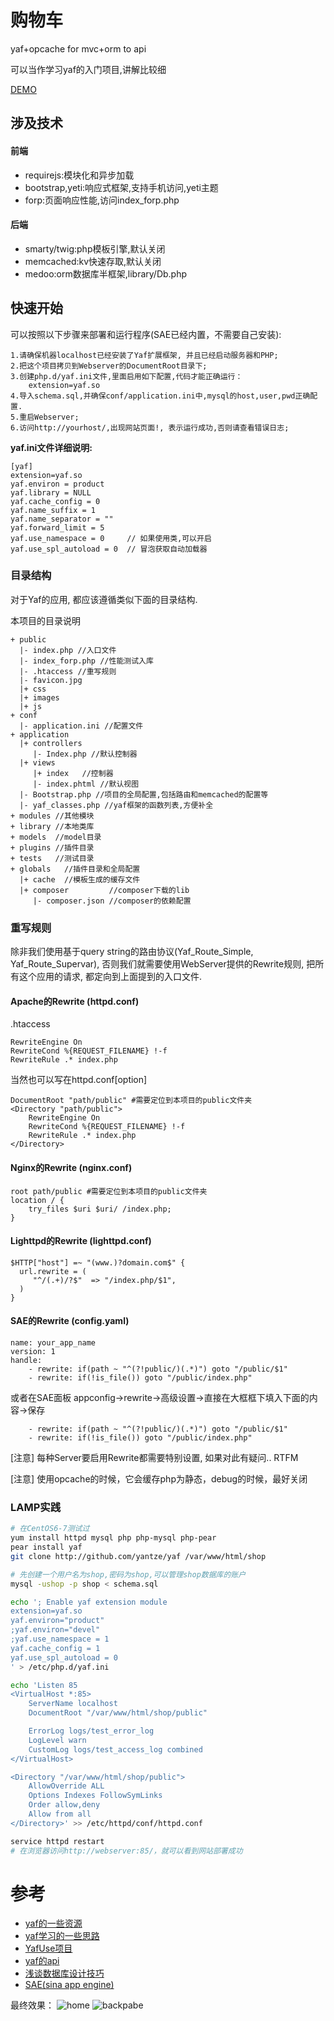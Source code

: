 # 购物车
yaf+opcache for mvc+orm to api

可以当作学习yaf的入门项目,讲解比较细


[DEMO](http://cartbyyaf.sinaapp.com/)

## 涉及技术
#### 前端
- requirejs:模块化和异步加载
- bootstrap,yeti:响应式框架,支持手机访问,yeti主题
- forp:页面响应性能,访问index_forp.php

#### 后端
- smarty/twig:php模板引擎,默认关闭
- memcached:kv快速存取,默认关闭
- medoo:orm数据库半框架,library/Db.php



## 快速开始

可以按照以下步骤来部署和运行程序(SAE已经内置，不需要自己安装):
```
1.请确保机器localhost已经安装了Yaf扩展框架, 并且已经启动服务器和PHP;
2.把这个项目拷贝到Webserver的DocumentRoot目录下;
3.创建php.d/yaf.ini文件,里面启用如下配置,代码才能正确运行：
    extension=yaf.so
4.导入schema.sql,并确保conf/application.ini中,mysql的host,user,pwd正确配置.
5.重启Webserver;
6.访问http://yourhost/,出现网站页面!, 表示运行成功,否则请查看错误日志;
```

**yaf.ini文件详细说明:**
```
[yaf]
extension=yaf.so
yaf.environ = product
yaf.library = NULL
yaf.cache_config = 0
yaf.name_suffix = 1
yaf.name_separator = ""
yaf.forward_limit = 5
yaf.use_namespace = 0     // 如果使用类,可以开启
yaf.use_spl_autoload = 0  // 冒泡获取自动加载器
```


### 目录结构

对于Yaf的应用, 都应该遵循类似下面的目录结构.

本项目的目录说明
```
+ public
  |- index.php //入口文件
  |- index_forp.php //性能测试入库
  |- .htaccess //重写规则
  |- favicon.jpg
  |+ css
  |+ images
  |+ js
+ conf
  |- application.ini //配置文件
+ application
  |+ controllers
     |- Index.php //默认控制器
  |+ views    
     |+ index   //控制器
     |- index.phtml //默认视图
  |- Bootstrap.php //项目的全局配置,包括路由和memcached的配置等
  |- yaf_classes.php //yaf框架的函数列表,方便补全
+ modules //其他模块
+ library //本地类库
+ models  //model目录
+ plugins //插件目录
+ tests   //测试目录
+ globals   //插件目录和全局配置
  |+ cache  //模板生成的缓存文件
  |+ composer         //composer下载的lib
     |- composer.json //composer的依赖配置
```



### 重写规则

除非我们使用基于query string的路由协议(Yaf_Route_Simple, Yaf_Route_Supervar), 否则我们就需要使用WebServer提供的Rewrite规则, 把所有这个应用的请求, 都定向到上面提到的入口文件.

#### Apache的Rewrite (httpd.conf)
.htaccess
```
RewriteEngine On
RewriteCond %{REQUEST_FILENAME} !-f
RewriteRule .* index.php
```
当然也可以写在httpd.conf[option]
```
DocumentRoot "path/public" #需要定位到本项目的public文件夹
<Directory "path/public">
    RewriteEngine On
    RewriteCond %{REQUEST_FILENAME} !-f
    RewriteRule .* index.php
</Directory>
```


#### Nginx的Rewrite (nginx.conf)
```
root path/public #需要定位到本项目的public文件夹
location / {
    try_files $uri $uri/ /index.php;
}
```


#### Lighttpd的Rewrite (lighttpd.conf)
```
$HTTP["host"] =~ "(www.)?domain.com$" {
  url.rewrite = (
     "^/(.+)/?$"  => "/index.php/$1",
  )
}
```


#### SAE的Rewrite (config.yaml)
```
name: your_app_name
version: 1
handle:
    - rewrite: if(path ~ "^(?!public/)(.*)") goto "/public/$1"
    - rewrite: if(!is_file()) goto "/public/index.php"
```

或者在SAE面板
appconfig->rewrite->高级设置->直接在大框框下填入下面的内容->保存
```
    - rewrite: if(path ~ "^(?!public/)(.*)") goto "/public/$1"
    - rewrite: if(!is_file()) goto "/public/index.php"
```
[注意]
每种Server要启用Rewrite都需要特别设置, 如果对此有疑问.. RTFM

[注意]
使用opcache的时候，它会缓存php为静态，debug的时候，最好关闭

### LAMP实践
```bash
# 在CentOS6-7测试过
yum install httpd mysql php php-mysql php-pear
pear install yaf
git clone http://github.com/yantze/yaf /var/www/html/shop

# 先创建一个用户名为shop,密码为shop,可以管理shop数据库的账户
mysql -ushop -p shop < schema.sql

echo '; Enable yaf extension module
extension=yaf.so
yaf.environ="product"
;yaf.environ="devel"
;yaf.use_namespace = 1
yaf.cache_config = 1
yaf.use_spl_autoload = 0
' > /etc/php.d/yaf.ini

echo 'Listen 85
<VirtualHost *:85>
	ServerName localhost
	DocumentRoot "/var/www/html/shop/public"

	ErrorLog logs/test_error_log
	LogLevel warn
	CustomLog logs/test_access_log combined
</VirtualHost>

<Directory "/var/www/html/shop/public">
    AllowOverride ALL
    Options Indexes FollowSymLinks
    Order allow,deny
    Allow from all
</Directory>' >> /etc/httpd/conf/httpd.conf

service httpd restart
# 在浏览器访问http://webserver:85/，就可以看到网站部署成功
```


参考
===
- [yaf的一些资源](http://www.laruence.com/2012/07/06/2649.html)
- [yaf学习的一些思路](http://achun.iteye.com/blog/1473126)
- [YafUse项目](https://www.github.com/melonwool/YafUse/)
- [yaf的api](http://yaf.laruence.com/manual/index.html)
- [浅谈数据库设计技巧](http://www.knowsky.com/4937.html)
- [SAE(sina app engine)](http://sae.sina.com.cn)

最终效果：
![home](https://github.com/yantze/yaf/raw/master/docs/homepage-Screenshot.png)
![backpabe](https://github.com/yantze/yaf/raw/master/docs/backpage-Screenshot.png)
